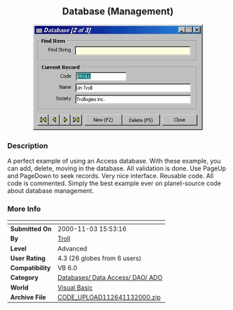 ﻿<div align="center">

## Database \(Management\)

<img src="PIC2000113163167310.jpg">
</div>

### Description

A perfect example of using an Access database. With these example, you can add, delete, moving in the database. All validation is done. Use PageUp and PageDown to seek records. Very nice interface. Reusable code. All code is commented. Simply the best example ever on planet-source code about database management.
 
### More Info
 


<span>             |<span>
---                |---
**Submitted On**   |2000-11-03 15:53:16
**By**             |[Troll](https://github.com/Planet-Source-Code/PSCIndex/blob/master/ByAuthor/troll.md)
**Level**          |Advanced
**User Rating**    |4.3 (26 globes from 6 users)
**Compatibility**  |VB 6\.0
**Category**       |[Databases/ Data Access/ DAO/ ADO](https://github.com/Planet-Source-Code/PSCIndex/blob/master/ByCategory/databases-data-access-dao-ado__1-6.md)
**World**          |[Visual Basic](https://github.com/Planet-Source-Code/PSCIndex/blob/master/ByWorld/visual-basic.md)
**Archive File**   |[CODE\_UPLOAD112641132000\.zip](https://github.com/Planet-Source-Code/troll-database-management__1-12506/archive/master.zip)








